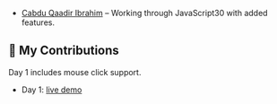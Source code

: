 ﻿* [Cabdu Qaadir Ibrahim](https://github.com/icabduqaadir12/JavaScript30) – Working through JavaScript30 with added features. 


## 🧠 My Contributions

Day 1 includes mouse click support.

- Day 1: [live demo](https://icabduqaadir12.github.io/javascript30-demos/01-drum-kit/)

